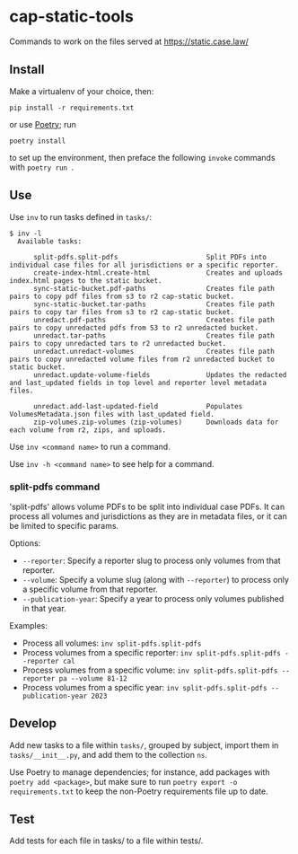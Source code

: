 # cap-static-tools

Commands to work on the files served at https://static.case.law/

## Install

Make a virtualenv of your choice, then:

    pip install -r requirements.txt

or use [Poetry](https://python-poetry.org/); run

    poetry install

to set up the environment, then preface the following `invoke`
commands with `poetry run `.

## Use

Use `inv` to run tasks defined in `tasks/`:

    $ inv -l
      Available tasks:

          split-pdfs.split-pdfs                      Split PDFs into individual case files for all jurisdictions or a specific reporter.
          create-index-html.create-html              Creates and uploads index.html pages to the static bucket.
          sync-static-bucket.pdf-paths               Creates file path pairs to copy pdf files from s3 to r2 cap-static bucket.
          sync-static-bucket.tar-paths               Creates file path pairs to copy tar files from s3 to r2 cap-static bucket.
          unredact.pdf-paths                         Creates file path pairs to copy unredacted pdfs from S3 to r2 unredacted bucket.
          unredact.tar-paths                         Creates file path pairs to copy unredacted tars to r2 unredacted bucket.
          unredact.unredact-volumes                  Creates file path pairs to copy unredacted volume files from r2 unredacted bucket to static bucket.
          unredact.update-volume-fields              Updates the redacted and last_updated fields in top level and reporter level metadata files.
          
          unredact.add-last-updated-field            Populates VolumesMetadata.json files with last_updated field.
          zip-volumes.zip-volumes (zip-volumes)      Downloads data for each volume from r2, zips, and uploads.
          

Use `inv <command name>` to run a command.

Use `inv -h <command name>` to see help for a command.

### split-pdfs command

'split-pdfs' allows volume PDFs to be split into individual case PDFs. It can
process all volumes and jurisdictions as they are in metadata files, or it can
be limited to specific params.

Options:

- `--reporter`: Specify a reporter slug to process only volumes from that
  reporter.
- `--volume`: Specify a volume slug (along with `--reporter`) to process
  only a specific volume from that reporter.
- `--publication-year`: Specify a year to process only volumes published in that
  year.

Examples:

- Process all volumes: `inv split-pdfs.split-pdfs`
- Process volumes from a specific reporter: `inv split-pdfs.split-pdfs --reporter cal`
- Process volumes from a specific volume: `inv split-pdfs.split-pdfs --reporter pa --volume 81-12`
- Process volumes from a specific year: `inv split-pdfs.split-pdfs --publication-year 2023`

## Develop

Add new tasks to a file within `tasks/`, grouped by subject, import them in
`tasks/__init__.py`, and add them to the collection `ns`.

Use Poetry to manage dependencies; for instance, add packages with
`poetry add <package>`, but make sure to run `poetry export -o
requirements.txt` to keep the non-Poetry requirements file up to date.

## Test

Add tests for each file in tasks/ to a file within tests/.

